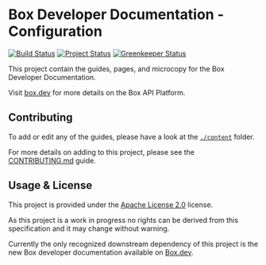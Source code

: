 # Box Developer Documentation - Configuration

[![Build Status][travis_img]][travis]
[![Project Status][opensource_img]][opensource]
[![Greenkeeper Status][greenkeeper_img]][greenkeeper]

This project contain the guides, pages, and microcopy for the Box Developer Documentation.

Visit [box.dev][boxdev] for more details on the Box API Platform.

## Contributing

To add or edit any of the guides, please have a look at the [`./content`](./content) folder.

For more details on adding to this project, please see the
[CONTRIBUTING.md][contrib] guide.

## Usage & License

This project is provided under the [Apache License 2.0][license] license.

As this project is a work in progress no rights can be derived from this
specification and it may change without warning.

Currently the only recognized downstream dependency of this project is the
new Box developer documentation available on [Box.dev][boxdev].

[license]: LICENSE
[contrib]: CONTRIBUTING.md
[boxdev]: https://box.dev
[greenkeeper]: https://greenkeeper.io/
[opensource]: http://opensource.box.com/badges
[travis]: https://travis-ci.com/box/developer.box.com

[travis_img]: https://travis-ci.com/box/developer.box.com.svg?branch=master
[opensource_img]: https://opensource.box.com/badges/active.svg
[greenkeeper_img]: https://badges.greenkeeper.io/box/developer.box.com.svg
